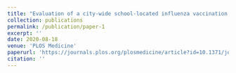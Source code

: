 ```yaml
---
title: "Evaluation of a city-wide school-located influenza vaccination program in Oakland, California, with respect to vaccination coverage, school absences, and laboratory-confirmed influenza: A matched cohort study"
collection: publications
permalink: /publication/paper-1
excerpt: ''
date: 2020-08-18
venue: 'PLOS Medicine'
paperurl: 'https://journals.plos.org/plosmedicine/article?id=10.1371/journal.pmed.1003238'
citation: ''
---
```

